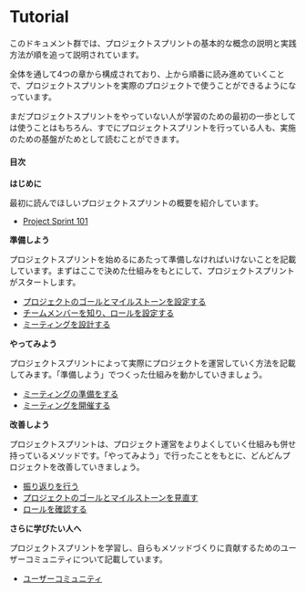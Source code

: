 # Tutorial

このドキュメント群では、プロジェクトスプリントの基本的な概念の説明と実践方法が順を追って説明されています。

全体を通して4つの章から構成されており、上から順番に読み進めていくことで、プロジェクトスプリントを実際のプロジェクトで使うことができるようになっています。

まだプロジェクトスプリントをやっていない人が学習のための最初の一歩としては使うことはもちろん、すでにプロジェクトスプリントを行っている人も、実施のための基盤がためとして読むことができます。

#### 目次

**はじめに**

最初に読んでほしいプロジェクトスプリントの概要を紹介しています。

* [Project Sprint 101](broken-reference)

**準備しよう**

プロジェクトスプリントを始めるにあたって準備しなければいけないことを記載しています。まずはここで決めた仕組みをもとにして、プロジェクトスプリントがスタートします。

* [プロジェクトのゴールとマイルストーンを設定する](broken-reference)
* [チームメンバーを知り、ロールを設定する](1-2.md)
* [ミーティングを設計する](1-3.md)

**やってみよう**

プロジェクトスプリントによって実際にプロジェクトを運営していく方法を記載してみます。「準備しよう」でつくった仕組みを動かしていきましょう。

* [ミーティングの準備をする](2-1.md)
* [ミーティングを開催する](2-2.md)

**改善しよう**

プロジェクトスプリントは、プロジェクト運営をよりよくしていく仕組みも併せ持っているメソッドです。「やってみよう」で行ったことをもとに、どんどんプロジェクトを改善していきましょう。

* [振り返りを行う](3-1.md)
* [プロジェクトのゴールとマイルストーンを見直す](3-2.md)
* [ロールを確認する](3-3.md)

**さらに学びたい人へ**

プロジェクトスプリントを学習し、自らもメソッドづくりに貢献するためのユーザーコミュニティについて記載しています。

* [ユーザーコミュニティ](4-1.md)
